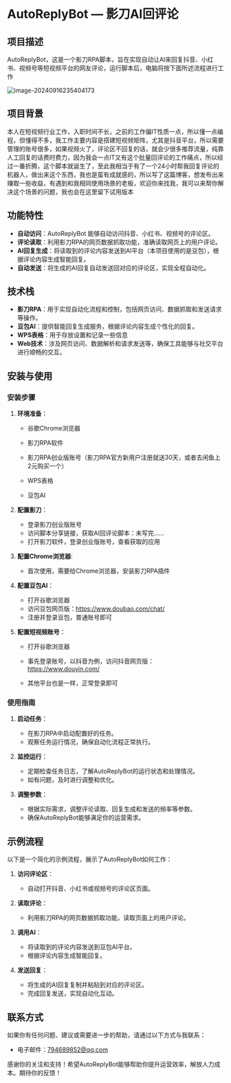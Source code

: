 # AutoReplyBot — 影刀AI回评论

## 项目描述

AutoReplyBot，这是一个影刀RPA脚本，旨在实现自动让AI来回复抖音、小红书、视频号等短视频平台的网友评论，运行脚本后，电脑将按下面所述流程进行工作

![image-20240916235404173](C:\Users\Cai\AppData\Roaming\Typora\typora-user-images\image-20240916235404173.png)

## 项目背景

本人在短视频行业工作，入职时间不长，之前的工作偏IT性质一点，所以懂一点编程，但懂得不多，我工作主要内容是搭建短视频矩阵，尤其是抖音平台，所以需要管理的账号很多，如果视频火了，评论区不回复的话，就会少很多推荐流量，纯靠人工回复的话费时费力，因为我会一点IT又有这个批量回评论的工作痛点，所以经过一番折腾，这个脚本就诞生了，至此我相当于有了一个24小时帮我回复评论的机器人，做出来这个东西，我也是蛮有成就感的，所以写了这篇博客，想发布出来赚取一些收益，有遇到和我相同使用场景的老板，欢迎你来找我，我可以来帮你解决这个场景的问题，我也会在这里留下试用版本

## 功能特性

- **自动访问**：AutoReplyBot 能够自动访问抖音、小红书、视频号的评论区。
- **评论读取**：利用影刀RPA的网页数据抓取功能，准确读取网页上的用户评论。
- **AI回复生成**：将读取到的评论内容发送到AI平台（本项目使用的是豆包），根据评论内容生成智能回复。
- **自动发送**：将生成的AI回复自动发送回对应的评论区，实现全程自动化。

## 技术栈

- **影刀RPA**：用于实现自动化流程和控制，包括网页访问、数据抓取和发送请求等操作。
- **豆包AI**：提供智能回复生成服务，根据评论内容生成个性化的回复。
- **WPS表格**：用于存放设置和记录一些信息
- **Web技术**：涉及网页访问、数据解析和请求发送等，确保工具能够与社交平台进行顺畅的交互。

## 安装与使用

### 安装步骤

1. **环境准备**：

   - 谷歌Chrome浏览器
   - 影刀RPA软件
   - 影刀RPA创业版账号（影刀RPA官方新用户注册就送30天，或者去闲鱼上2元购买一个）
   - WPS表格

   - 豆包AI

2. **配置影刀**：

   - 登录影刀创业版账号
   - 访问脚本分享链接，获取AI回评论脚本：未写完......
   - 打开影刀软件，登录创业版账号，查看获取的应用

3. **配置Chrome浏览器**:

   - 首次使用，需要给Chrome浏览器，安装影刀RPA插件

4. **配置豆包AI**：

   - 打开谷歌浏览器
   - 访问豆包网页版：https://www.doubao.com/chat/
   - 注册并登录豆包，普通账号即可

5. **配置短视频账号**：

   - 打开谷歌浏览器

   - 事先登录账号，以抖音为例，访问抖音网页版：https://www.douyin.com/

   - 其他平台也是一样，正常登录即可

     

### 使用指南

1. **启动任务**：
   - 在影刀RPA中启动配置好的任务。
   - 观察任务运行情况，确保自动化流程正常执行。

2. **监控运行**：
   - 定期检查任务日志，了解AutoReplyBot的运行状态和处理情况。
   - 如有问题，及时进行调整和优化。

3. **调整参数**：
   - 根据实际需求，调整评论读取、回复生成和发送的频率等参数。
   - 确保AutoReplyBot能够满足你的运营需求。

## 示例流程

以下是一个简化的示例流程，展示了AutoReplyBot如何工作：

1. **访问评论区**：
   - 自动打开抖音、小红书或视频号的评论区页面。

2. **读取评论**：
   - 利用影刀RPA的网页数据抓取功能，读取页面上的用户评论。

3. **调用AI**：
   - 将读取到的评论内容发送到豆包AI平台。
   - 根据评论内容生成智能回复。

4. **发送回复**：
   - 将生成的AI回复复制并粘贴到对应的评论区。
   - 完成回复发送，实现自动化互动。

## 联系方式

如果你有任何问题、建议或需要进一步的帮助，请通过以下方式与我联系：

- 电子邮件：[794689852@qq.com](794689852@qq.com)

感谢你的关注和支持！希望AutoReplyBot能够帮助你提升运营效率，解放人力成本。期待你的反馈！
